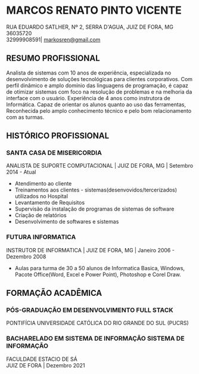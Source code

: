 # MARCOS RENATO PINTO VICENTE
RUA EDUARDO SATLHER, Nº 2, SERRA D'AGUA, JUIZ DE FORA, MG 36035720 <br>
32999908591| markosren@gmail.com
## RESUMO PROFISSIONAL
Analista de sistemas com 10 anos de experiência, especializada no desenvolvimento
de soluções tecnológicas para clientes corporativos. Com perfil dinâmico e amplo
domínio das linguagens de programação, é capaz de otimizar sistemas com foco na
resolução de problemas e na melhoria da interface com o usuário.
Experiência de 4 anos como instrutora de Informática. Capaz de orientar os alunos
quanto ao uso das ferramentas, Reconhecida pelo amplo conhecimento técnico e
pelo bom relacionamento com as turmas.
## HISTÓRICO PROFISSIONAL
### SANTA CASA DE MISERICORDIA
ANALISTA DE SUPORTE COMPUTACIONAL | JUIZ DE FORA, MG | Setembro 2014 - Atual
* Atendimento ao cliente
* Treinamentos aos clientes - sistemas(desenvovidos/tercerizados)  utilizados no Hospital
* Levantamento de Requisitos
* Supervisão da instalação de programas de sistemas de software
* Criação de relatórios
* Desenvolvimento de softwares e sistemas
### FUTURA INFORMATICA
INSTRUTOR DE INFORMATICA | JUIZ DE FORA, MG | Janeiro 2006 - Dezembro 2008
* Aulas para turma de 30 a 50 alunos de Informatica Basica, Windows, Pacote
Office(Word, Excel e Power Point), Photoshop e Corel Draw.
## FORMAÇÃO ACADÊMICA
### PÓS-GRADUAÇÃO EM DESENVOLVIMENTO FULL STACK<br>
PONTIFÍCIA UNIVERSIDADE CATÓLICA DO RIO GRANDE DO SUL (PUCRS) <br>
### BACHARELADO EM SISTEMA DE INFORMAÇÃO SISTEMA DE INFORMAÇÃO <br>
FACULDADE ESTACIO DE SÁ <br>
JUIZ DE FORA | Dezembro 2021 <br>
